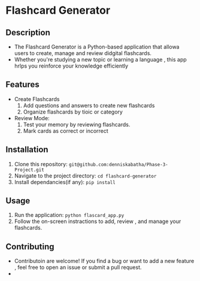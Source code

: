 # Flashcard Generator
## Description
- The Flashcard Generator is a Python-based application that allowa users to create, manage and review didgital flashcards.
- Whether you're studying a new topic or learning a language , this app hrlps you reinforce your knowledge efficiently
## Features
- Create Flashcards
  1. Add questions and answers to create new flashcards
  2. Organize flashcards by tioic or category
- Review Mode:
  1. Test your memory by reviewing flashcards.
  2. Mark cards as correct or incorrect
## Installation
1. Clone this repository:
    `git@github.com:denniskabatha/Phase-3-Project.git`
2. Navigate to the project directory:
   `cd flashcard-generator`
3. Install dependancies(if any):
   `pip install`
## Usage
1. Run the application:
   `python flascard_app.py`
2. Follow the on-screen instractions to add, review , and manage your flashcards.
## Contributing
- Contributoin are welcome! If you find a bug or want to add a new feature , feel free to open an issue or submit a pull request.
- 
